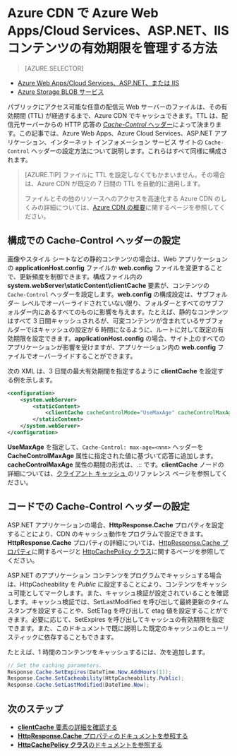 <properties
 pageTitle="Azure CDN で Azure Web Apps/Cloud Services、ASP.NET、IIS コンテンツの有効期限を管理する方法 | Microsoft Azure"
 description="Azure CDN でクラウド サービスのコンテンツの有効期限を管理する方法について説明します"
 services="cdn"
 documentationCenter=".NET"
 authors="camsoper"
 manager="erikre"
 editor=""/>
<tags
 ms.service="cdn"
 ms.workload="media"
 ms.tgt_pltfrm="na"
 ms.devlang="dotnet"
 ms.topic="article"
 ms.date="09/19/2016"
 ms.author="casoper"/>

# Azure CDN で Azure Web Apps/Cloud Services、ASP.NET、IIS コンテンツの有効期限を管理する方法

> [AZURE.SELECTOR]
- [Azure Web Apps/Cloud Services、ASP.NET、または IIS](cdn-manage-expiration-of-cloud-service-content.md)
- [Azure Storage BLOB サービス](cdn-manage-expiration-of-blob-content.md)

パブリックにアクセス可能な任意の配信元 Web サーバーのファイルは、その有効期間 (TTL) が経過するまで、Azure CDN でキャッシュできます。TTL は、配信元サーバーからの HTTP 応答の [*Cache-Control* ヘッダー](http://www.w3.org/Protocols/rfc2616/rfc2616-sec14.html#sec14.9)によって決まります。この記事では、Azure Web Apps、Azure Cloud Services、ASP.NET アプリケーション、インターネット インフォメーション サービス サイトの `Cache-Control` ヘッダーの設定方法について説明します。これらはすべて同様に構成されます。

>[AZURE.TIP] ファイルに TTL を設定しなくてもかまいません。その場合は、Azure CDN が既定の 7 日間の TTL を自動的に適用します。
>
>ファイルとその他のリソースへのアクセスを高速化する Azure CDN のしくみの詳細については、[Azure CDN の概要](./cdn-overview.md)に関するページを参照してください。

## 構成での Cache-Control ヘッダーの設定

画像やスタイル シートなどの静的コンテンツの場合は、Web アプリケーションの **applicationHost.config** ファイルか **web.config** ファイルを変更することで、更新頻度を制御できます。構成ファイル内の **system.webServer\\staticContent\\clientCache** 要素が、コンテンツの `Cache-Control` ヘッダーを設定します。**web.config** の構成設定は、サブフォルダー レベルでオーバーライドされていない限り、フォルダーとすべてのサブフォルダー内にあるすべてのものに影響を与えます。たとえば、静的なコンテンツはすべて 3 日間キャッシュされるが、可変コンテンツが含まれているサブフォルダーではキャッシュの設定が 6 時間になるように、ルートに対して既定の有効期限を設定できます。**applicationHost.config** の場合、サイト上のすべてのアプリケーションが影響を受けますが、アプリケーション内の **web.config** ファイルでオーバーライドすることができます。

次の XML は、3 日間の最大有効期間を指定するように **clientCache** を設定する例を示します。

```xml
<configuration>
	<system.webServer>
		<staticContent>
			<clientCache cacheControlMode="UseMaxAge" cacheControlMaxAge="3.00:00:00" />
		</staticContent>
	</system.webServer>
</configuration>
```

**UseMaxAge** を指定して、`Cache-Control: max-age=<nnn>` ヘッダーを **CacheControlMaxAge** 属性に指定された値に基づいて応答に追加します。**cacheControlMaxAge** 属性の期間の形式は、<days>.<hours>:<min>:<sec> です。**clientCache** ノードの詳細については、[クライアント キャッシュ <clientCache>](http://www.iis.net/ConfigReference/system.webServer/staticContent/clientCache) のリファレンス ページを参照してください。

## コードでの Cache-Control ヘッダーの設定

ASP.NET アプリケーションの場合、**HttpResponse.Cache** プロパティを設定することにより、CDN のキャッシュ動作をプログラムで設定できます。**HttpResponse.Cache** プロパティの詳細については、[HttpResponse.Cache プロパティ](http://msdn.microsoft.com/library/system.web.httpresponse.cache.aspx)に関するページと [HttpCachePolicy クラス](http://msdn.microsoft.com/library/system.web.httpcachepolicy.aspx)に関するページを参照してください。

ASP.NET のアプリケーション コンテンツをプログラムでキャッシュする場合は、HttpCacheability を *Public* に設定することにより、コンテンツをキャッシュ可能としてマークします。また、キャッシュ検証が設定されていることを確認します。キャッシュ検証では、SetLastModified を呼び出して最終更新のタイムスタンプを設定することや、SetETag を呼び出して etag 値を設定することができます。必要に応じて、SetExpires を呼び出してキャッシュの有効期限を指定できます。また、このドキュメントで既に説明した既定のキャッシュのヒューリスティックに依存することもできます。

たとえば、1 時間のコンテンツをキャッシュするには、次を追加します。

```csharp
// Set the caching parameters.
Response.Cache.SetExpires(DateTime.Now.AddHours(1));
Response.Cache.SetCacheability(HttpCacheability.Public);
Response.Cache.SetLastModified(DateTime.Now);
```

## 次のステップ

- [**clientCache** 要素の詳細を確認する](http://www.iis.net/ConfigReference/system.webServer/staticContent/clientCache)
- [**HttpResponse.Cache** プロパティのドキュメントを参照する](http://msdn.microsoft.com/library/system.web.httpresponse.cache.aspx)
- [**HttpCachePolicy クラス**のドキュメントを参照する](http://msdn.microsoft.com/library/system.web.httpcachepolicy.aspx)

<!---HONumber=AcomDC_0921_2016-->